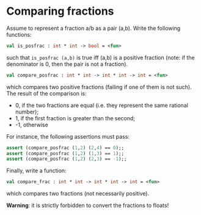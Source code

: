 # Comparing fractions

Assume to represent a fraction a/b as a pair (a,b).
Write the following functions:
```ocaml
val is_posfrac : int * int -> bool = <fun>
```
such that ``is_posfrac (a,b)`` is true iff (a,b) is a positive fraction (note: if the denominator is 0, then the pair is not a fraction).

```ocaml
val compare_posfrac : int * int -> int * int -> int = <fun>
```
which compares two positive fractions (failing if one of them is not such). The result of the comparison is:
- 0, if the two fractions are equal (i.e. they represent the same rational number);
- 1, if the first fraction is greater than the second;
- -1, otherwise

For instance, the following assertions must pass:
```ocaml
assert (compare_posfrac (1,2) (2,4) == 0);;
assert (compare_posfrac (1,2) (1,3) == 1);;
assert (compare_posfrac (1,2) (2,3) == -1);;
```

Finally, write a function:
```ocaml
val compare_frac : int * int -> int * int -> int = <fun>
```
which compares two fractions (not necessarily positive).

**Warning**: it is strictly forbidden to convert the fractions to floats!
